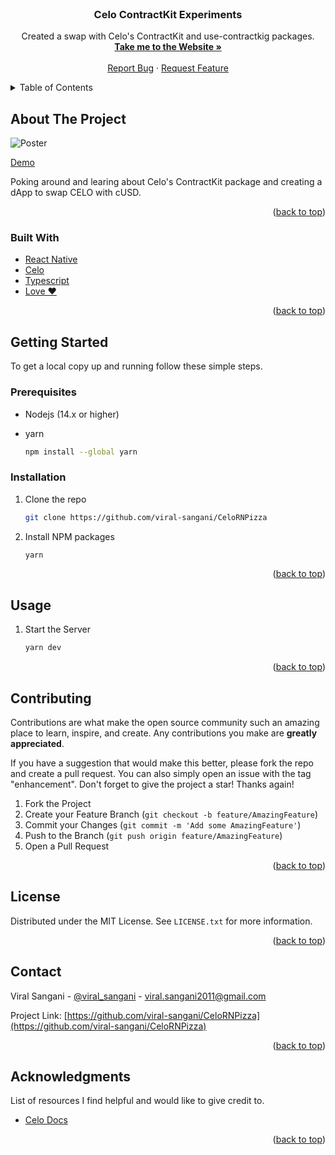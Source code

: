 <div id="top"></div>
<!-- PROJECT LOGO -->
<br />
<div align="center">

  <h3 align="center">Celo ContractKit Experiments</h3>

  <p align="center">
    Created a swap with Celo's ContractKit and use-contractkig packages.
    <br />
    <a href="https://celo-swap.netlify.app/"><strong>Take me to the Website »</strong></a>
    <br />
    <br />
    <a href="https://github.com/viral-sangani/CeloRNPizza/issues">Report Bug</a>
    ·
    <a href="https://github.com/viral-sangani/CeloRNPizza/issues">Request Feature</a>
  </p>
</div>

<!-- TABLE OF CONTENTS -->
<details>
  <summary>Table of Contents</summary>
  <ol>
    <li>
      <a href="#about-the-project">About The Project</a>
      <ul>
        <li><a href="#built-with">Built With</a></li>
      </ul>
    </li>
    <li>
      <a href="#getting-started">Getting Started</a>
      <ul>
        <li><a href="#prerequisites">Prerequisites</a></li>
        <li><a href="#installation">Installation</a></li>
      </ul>
    </li>
    <li><a href="#usage">Usage</a></li>
    <li><a href="#contributing">Contributing</a></li>
    <li><a href="#license">License</a></li>
    <li><a href="#contact">Contact</a></li>
    <li><a href="#acknowledgments">Acknowledgments</a></li>
  </ol>
</details>

<!-- ABOUT THE PROJECT -->
## About The Project

![Poster](/public/poster.png)

[Demo](https://www.loom.com/share/e884f5132e4f491a9e1fe183fa8ff783?sharedAppSource=personal_library)

Poking around and learing about Celo's ContractKit package and creating a dApp to swap CELO with cUSD.

<p align="right">(<a href="#top">back to top</a>)</p>

### Built With

- [React Native](https://reactnative.dev/)
- [Celo](https://celo.org/)
- [Typescript](https://www.typescriptlang.org/)
- [Love ❤️](https://c.tenor.com/U45Q8YaJzBUAAAAC/moti-hearts.gif)

<p align="right">(<a href="#top">back to top</a>)</p>

<!-- GETTING STARTED -->
## Getting Started

To get a local copy up and running follow these simple steps.

### Prerequisites

- Nodejs (14.x or higher)
- yarn

  ```sh
  npm install --global yarn
  ```

### Installation

1. Clone the repo

   ```sh
   git clone https://github.com/viral-sangani/CeloRNPizza
   ```

2. Install NPM packages

   ```sh
   yarn
   ```

<p align="right">(<a href="#top">back to top</a>)</p>

<!-- USAGE EXAMPLES -->
## Usage

1. Start the Server

   ```sh
   yarn dev
   ```

<p align="right">(<a href="#top">back to top</a>)</p>

<!-- CONTRIBUTING -->
## Contributing

Contributions are what make the open source community such an amazing place to learn, inspire, and create. Any contributions you make are **greatly appreciated**.

If you have a suggestion that would make this better, please fork the repo and create a pull request. You can also simply open an issue with the tag "enhancement".
Don't forget to give the project a star! Thanks again!

1. Fork the Project
2. Create your Feature Branch (`git checkout -b feature/AmazingFeature`)
3. Commit your Changes (`git commit -m 'Add some AmazingFeature'`)
4. Push to the Branch (`git push origin feature/AmazingFeature`)
5. Open a Pull Request

<p align="right">(<a href="#top">back to top</a>)</p>

<!-- LICENSE -->
## License

Distributed under the MIT License. See `LICENSE.txt` for more information.

<p align="right">(<a href="#top">back to top</a>)</p>

<!-- CONTACT -->
## Contact

Viral Sangani - [@viral_sangani](https://twitter.com/viral_sangani_) - viral.sangani2011@gmail.com

Project Link: [https://github.com/viral-sangani/CeloRNPizza](https://github.com/viral-sangani/CeloRNPizza)

<p align="right">(<a href="#top">back to top</a>)</p>

<!-- ACKNOWLEDGMENTS -->
## Acknowledgments

List of resources I find helpful and would like to give credit to.

- [Celo Docs](https://docs.celo.org/)

<p align="right">(<a href="#top">back to top</a>)</p>

<!-- MARKDOWN LINKS & IMAGES -->
<!-- https://www.markdownguide.org/basic-syntax/#reference-style-links -->
[contributors-shield]: https://img.shields.io/github/contributors/viral-sangani/celo-contractkit-experiments.svg?style=for-the-badge
[contributors-url]: https://github.com/viral-sangani/CeloRNPizza/graphs/contributors
[forks-shield]: https://img.shields.io/github/forks/viral-sangani/celo-contractkit-experiments.svg?style=for-the-badge
[forks-url]: https://github.com/viral-sangani/CeloRNPizza/network/members
[stars-shield]: https://img.shields.io/github/stars/viral-sangani/celo-contractkit-experiments.svg?style=for-the-badge
[stars-url]: https://github.com/viral-sangani/CeloRNPizza/stargazers
[issues-shield]: https://img.shields.io/github/issues/viral-sangani/celo-contractkit-experiments.svg?style=for-the-badge
[issues-url]: https://github.com/viral-sangani/CeloRNPizza/issues
[license-shield]: https://img.shields.io/github/license/viral-sangani/celo-contractkit-experiments.svg?style=for-the-badge
[license-url]: https://github.com/viral-sangani/CeloRNPizza/blob/main/LICENSE.txt
[linkedin-shield]: https://img.shields.io/badge/-LinkedIn-black.svg?style=for-the-badge&logo=linkedin&colorB=555
[linkedin-url]: https://www.linkedin.com/in/viral-sangani/
[product-screenshot]: assets/learn-dao-banner.png

